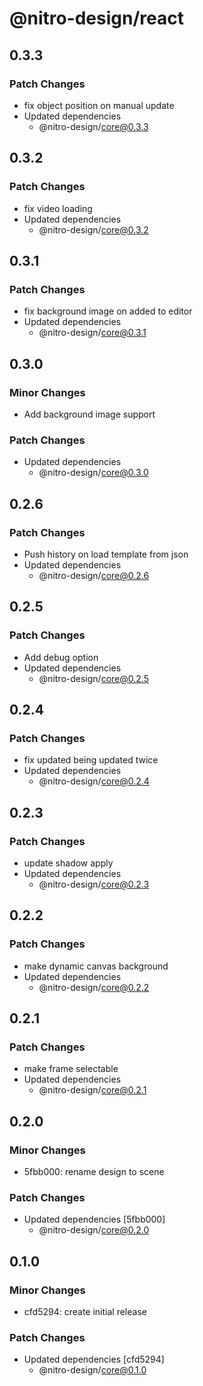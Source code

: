 # @nitro-design/react

## 0.3.3

### Patch Changes

- fix object position on manual update
- Updated dependencies
  - @nitro-design/core@0.3.3

## 0.3.2

### Patch Changes

- fix video loading
- Updated dependencies
  - @nitro-design/core@0.3.2

## 0.3.1

### Patch Changes

- fix background image on added to editor
- Updated dependencies
  - @nitro-design/core@0.3.1

## 0.3.0

### Minor Changes

- Add background image support

### Patch Changes

- Updated dependencies
  - @nitro-design/core@0.3.0

## 0.2.6

### Patch Changes

- Push history on load template from json
- Updated dependencies
  - @nitro-design/core@0.2.6

## 0.2.5

### Patch Changes

- Add debug option
- Updated dependencies
  - @nitro-design/core@0.2.5

## 0.2.4

### Patch Changes

- fix updated being updated twice
- Updated dependencies
  - @nitro-design/core@0.2.4

## 0.2.3

### Patch Changes

- update shadow apply
- Updated dependencies
  - @nitro-design/core@0.2.3

## 0.2.2

### Patch Changes

- make dynamic canvas background
- Updated dependencies
  - @nitro-design/core@0.2.2

## 0.2.1

### Patch Changes

- make frame selectable
- Updated dependencies
  - @nitro-design/core@0.2.1

## 0.2.0

### Minor Changes

- 5fbb000: rename design to scene

### Patch Changes

- Updated dependencies [5fbb000]
  - @nitro-design/core@0.2.0

## 0.1.0

### Minor Changes

- cfd5294: create initial release

### Patch Changes

- Updated dependencies [cfd5294]
  - @nitro-design/core@0.1.0
